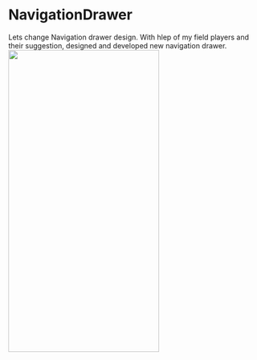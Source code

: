 # NavigationDrawer
Lets change Navigation drawer design. With hlep of my field players and their suggestion, designed and developed new navigation drawer.<br/>
<img src="https://github.com/GAjay/NavigationDrawer/blob/master/demo.gif" width="300"  height="600"/>
